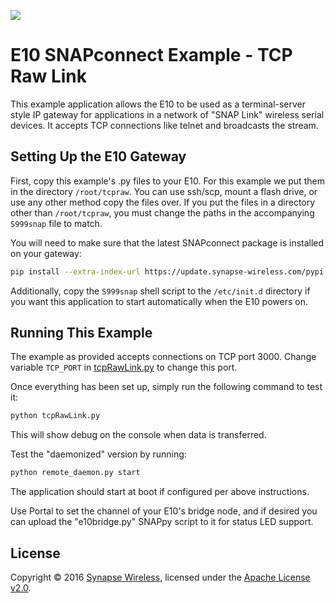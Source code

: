 [![](https://cloud.githubusercontent.com/assets/1317406/12406044/32cd9916-be0f-11e5-9b18-1547f284f878.png)](http://www.synapse-wireless.com/)

# E10 SNAPconnect Example - TCP Raw Link

This example application allows the E10 to be used as a terminal-server style IP gateway for applications in a network of "SNAP Link" wireless serial devices. 
It accepts TCP connections like telnet and broadcasts the stream.

## Setting Up the E10 Gateway

First, copy this example's .py files to your E10. For this example we put them in the directory `/root/tcpraw`.
You can use ssh/scp, mount a flash drive, or use any other method copy the files over. 
If you put the files in a directory other than `/root/tcpraw`, you must change the paths in the accompanying `S999snap` file to match.

You will need to make sure that the latest SNAPconnect package is installed on your gateway:

```bash
pip install --extra-index-url https://update.synapse-wireless.com/pypi snapconnect
```

Additionally, copy the `S999snap` shell script to the `/etc/init.d` directory if you want this application to start automatically when the E10 powers on.

## Running This Example

The example as provided accepts connections on TCP port 3000. Change variable `TCP_PORT` in [tcpRawLink.py](tcpRawLink.py) to change this port.

Once everything has been set up, simply run the following command to test it:

```bash
python tcpRawLink.py
```

This will show debug on the console when data is transferred.

Test the "daemonized" version by running:

```bash
python remote_daemon.py start
```

The application should start at boot if configured per above instructions.

Use Portal to set the channel of your E10's bridge node, and if desired you can
upload the "e10bridge.py" SNAPpy script to it for status LED support.

## License

Copyright © 2016 [Synapse Wireless](http://www.synapse-wireless.com/), licensed under the [Apache License v2.0](LICENSE.md).

<!-- meta-tags: vvv-e10, vvv-snapconnect, vvv-python, vvv-example -->
